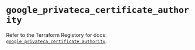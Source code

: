 # `google_privateca_certificate_authority`

Refer to the Terraform Registory for docs: [`google_privateca_certificate_authority`](https://www.terraform.io/docs/providers/google-beta/r/google_privateca_certificate_authority).
